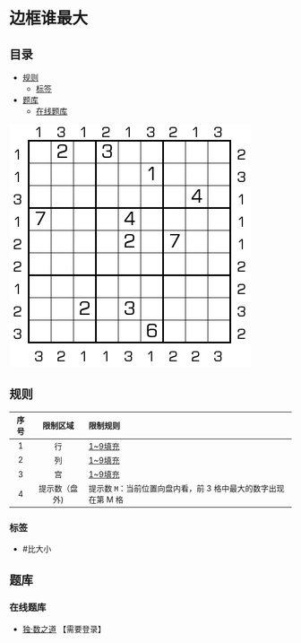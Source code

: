 # 边框谁最大
<!-- START doctoc generated TOC please keep comment here to allow auto update -->
<!-- DON'T EDIT THIS SECTION, INSTEAD RE-RUN doctoc TO UPDATE -->
## 目录

- [规则](#%E8%A7%84%E5%88%99)
  - [标签](#%E6%A0%87%E7%AD%BE)
- [题库](#%E9%A2%98%E5%BA%93)
  - [在线题库](#%E5%9C%A8%E7%BA%BF%E9%A2%98%E5%BA%93)

<!-- END doctoc generated TOC please keep comment here to allow auto update -->

![题](../../../images/sudoku/边框谁最大.png)

## 规则

| 序号 | 限制区域 | 限制规则 |
| :---: | :---: | :--- |
| 1 | 行 | [1~9填充] |
| 2 | 列 | [1~9填充] |
| 3 | 宫 | [1~9填充] |
| 4 | 提示数（盘外) | 提示数 `M`：当前位置向盘内看，前 3 格中最大的数字出现在第 M 格 |

### 标签

- #比大小

## 题库

### 在线题库

- [独·数之道](http://www.sudokufans.org.cn/lx/game.index.php?type=bk1) 【需要登录】

[1~9填充]: ../../../rules/rules.md#1to9填充
